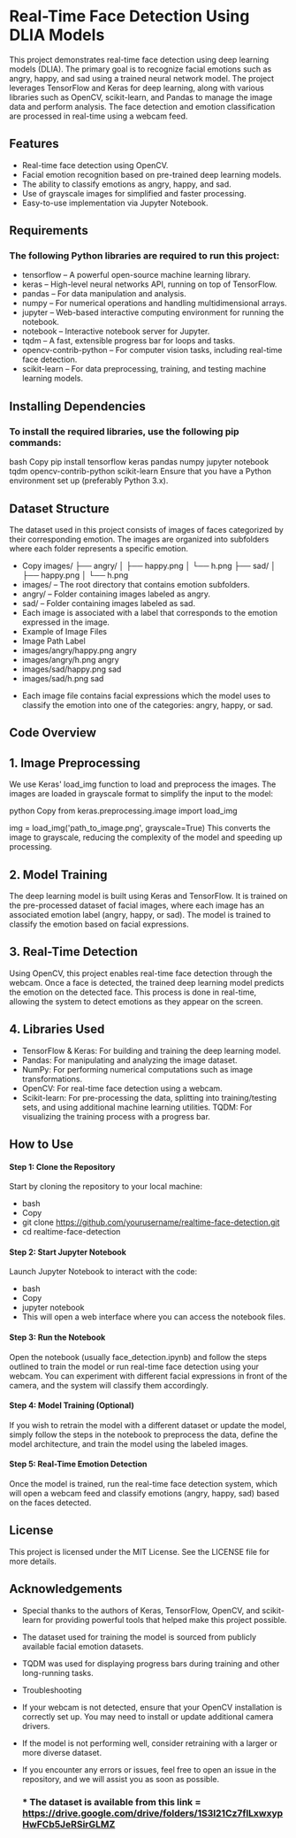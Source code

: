 # Real-Time Face Detection Using DLIA Models
This project demonstrates real-time face detection using deep learning models (DLIA). The primary goal is to recognize facial emotions such as angry, happy, and sad using a trained neural network model. The project leverages TensorFlow and Keras for deep learning, along with various libraries such as OpenCV, scikit-learn, and Pandas to manage the image data and perform analysis. The face detection and emotion classification are processed in real-time using a webcam feed.

## Features
* Real-time face detection using OpenCV.
* Facial emotion recognition based on pre-trained deep learning models.
* The ability to classify emotions as angry, happy, and sad.
* Use of grayscale images for simplified and faster processing.
* Easy-to-use implementation via Jupyter Notebook.
## Requirements
### The following Python libraries are required to run this project:

* tensorflow – A powerful open-source machine learning library.
* keras – High-level neural networks API, running on top of TensorFlow.
* pandas – For data manipulation and analysis.
* numpy – For numerical operations and handling multidimensional arrays.
* jupyter – Web-based interactive computing environment for running the notebook.
* notebook – Interactive notebook server for Jupyter.
* tqdm – A fast, extensible progress bar for loops and tasks.
* opencv-contrib-python – For computer vision tasks, including real-time face detection.
* scikit-learn – For data preprocessing, training, and testing machine learning models.
## Installing Dependencies
### To install the required libraries, use the following pip commands:

bash
Copy
pip install tensorflow keras pandas numpy jupyter notebook tqdm opencv-contrib-python scikit-learn
Ensure that you have a Python environment set up (preferably Python 3.x).

## Dataset Structure
The dataset used in this project consists of images of faces categorized by their corresponding emotion. The images are organized into subfolders where each folder represents a specific emotion.

- Copy
images/
  ├── angry/
  │    ├── happy.png
  │    └── h.png
  ├── sad/
  │    ├── happy.png
  │    └── h.png
- images/ – The root directory that contains emotion subfolders.
- angry/ – Folder containing images labeled as angry.
- sad/ – Folder containing images labeled as sad.
- Each image is associated with a label that corresponds to the emotion expressed in the image.
- Example of Image Files
- Image Path	Label
- images/angry/happy.png	angry
- images/angry/h.png	angry
- images/sad/happy.png	sad
- images/sad/h.png	sad
* Each image file contains facial expressions which the model uses to classify the emotion into one of the categories: angry, happy, or sad.

## Code Overview
## 1. Image Preprocessing
We use Keras' load_img function to load and preprocess the images. The images are loaded in grayscale format to simplify the input to the model:

python
Copy
from keras.preprocessing.image import load_img

img = load_img('path_to_image.png', grayscale=True)
This converts the image to grayscale, reducing the complexity of the model and speeding up processing.

## 2. Model Training
The deep learning model is built using Keras and TensorFlow. It is trained on the pre-processed dataset of facial images, where each image has an associated emotion label (angry, happy, or sad). The model is trained to classify the emotion based on facial expressions.

## 3. Real-Time Detection
Using OpenCV, this project enables real-time face detection through the webcam. Once a face is detected, the trained deep learning model predicts the emotion on the detected face. This process is done in real-time, allowing the system to detect emotions as they appear on the screen.

## 4. Libraries Used
- TensorFlow & Keras: For building and training the deep learning model.
- Pandas: For manipulating and analyzing the image dataset.
- NumPy: For performing numerical computations such as image transformations.
- OpenCV: For real-time face detection using a webcam.
- Scikit-learn: For pre-processing the data, splitting into training/testing sets, and using additional machine learning utilities.
TQDM: For visualizing the training process with a progress bar.
## How to Use
#### Step 1: Clone the Repository
Start by cloning the repository to your local machine:

- bash
- Copy
- git clone https://github.com/yourusername/realtime-face-detection.git
- cd realtime-face-detection
#### Step 2: Start Jupyter Notebook
Launch Jupyter Notebook to interact with the code:

- bash
- Copy
- jupyter notebook
- This will open a web interface where you can access the notebook files.

#### Step 3: Run the Notebook
Open the notebook (usually face_detection.ipynb) and follow the steps outlined to train the model or run real-time face detection using your webcam. You can experiment with different facial expressions in front of the camera, and the system will classify them accordingly.

#### Step 4: Model Training (Optional)
If you wish to retrain the model with a different dataset or update the model, simply follow the steps in the notebook to preprocess the data, define the model architecture, and train the model using the labeled images.

#### Step 5: Real-Time Emotion Detection
Once the model is trained, run the real-time face detection system, which will open a webcam feed and classify emotions (angry, happy, sad) based on the faces detected.

## License
This project is licensed under the MIT License. See the LICENSE file for more details.

## Acknowledgements
- Special thanks to the authors of Keras, TensorFlow, OpenCV, and scikit-learn for providing powerful tools that helped make this project possible.
- The dataset used for training the model is sourced from publicly available facial emotion datasets.
- TQDM was used for displaying progress bars during training and other long-running tasks.
- Troubleshooting
- If your webcam is not detected, ensure that your OpenCV installation is correctly set up. You may need to install or update additional camera drivers.
- If the model is not performing well, consider retraining with a larger or more diverse dataset.
- If you encounter any errors or issues, feel free to open an issue in the repository, and we will assist you as soon as possible.


  ### * The dataset is available from this link = https://drive.google.com/drive/folders/1S3I21Cz7flLxwxypHwFCb5JeRSirGLMZ
